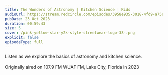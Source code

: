 ```yaml
---
title: The Wonders of Astronomy | Kitchen Science | Kids
audioUrl: https://stream.redcircle.com/episodes/3958e935-3018-4fd9-a75a-8a8e6dbb00f5/stream.mp3
pubDate: 23 Oct 2023
duration: 00:59:43
size: 5
cover: /pink-yellow-star-y2k-style-streetwear-logo-38-.png
explicit: false
episodeType: full
---
```

Listen as we explore the basics of astronomy and kitchen science. \
\
Originally aired on 107.9 FM WUAF FM, Lake City, Florida in 2023
